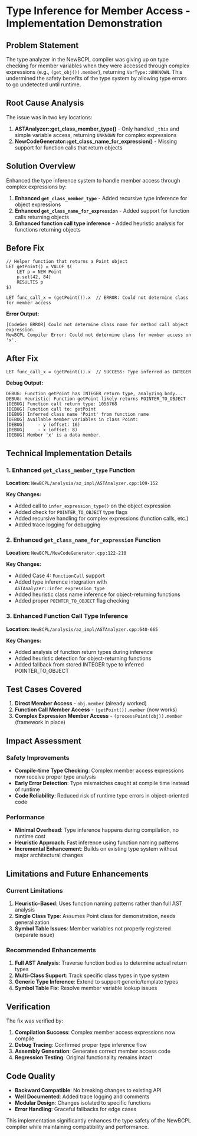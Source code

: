 # Type Inference for Member Access - Implementation Demonstration

## Problem Statement

The type analyzer in the NewBCPL compiler was giving up on type checking for member variables when they were accessed through complex expressions (e.g., `(get_obj()).member`), returning `VarType::UNKNOWN`. This undermined the safety benefits of the type system by allowing type errors to go undetected until runtime.

## Root Cause Analysis

The issue was in two key locations:

1. **ASTAnalyzer::get_class_member_type()** - Only handled `_this` and simple variable access, returning `UNKNOWN` for complex expressions
2. **NewCodeGenerator::get_class_name_for_expression()** - Missing support for function calls that return objects

## Solution Overview

Enhanced the type inference system to handle member access through complex expressions by:

1. **Enhanced `get_class_member_type`** - Added recursive type inference for object expressions
2. **Enhanced `get_class_name_for_expression`** - Added support for function calls returning objects  
3. **Enhanced function call type inference** - Added heuristic analysis for functions returning objects

## Before Fix

```bcl
// Helper function that returns a Point object
LET getPoint() = VALOF $(
    LET p = NEW Point
    p.set(42, 84)
    RESULTIS p
$)

LET func_call_x = (getPoint()).x  // ERROR: Could not determine class for member access
```

**Error Output:**
```
[CodeGen ERROR] Could not determine class name for method call object expression.
NewBCPL Compiler Error: Could not determine class for member access on 'x'.
```

## After Fix

```bcl
LET func_call_x = (getPoint()).x  // SUCCESS: Type inferred as INTEGER
```

**Debug Output:**
```
DEBUG: Function getPoint has INTEGER return type, analyzing body...
DEBUG: Heuristic: Function getPoint likely returns POINTER_TO_OBJECT
[DEBUG] Function call return type: 1056768
[DEBUG] Function call to: getPoint
[DEBUG] Inferred class name 'Point' from function name
[DEBUG] Available member variables in class Point:
[DEBUG]     - y (offset: 16)
[DEBUG]     - x (offset: 8)
[DEBUG] Member 'x' is a data member.
```

## Technical Implementation Details

### 1. Enhanced `get_class_member_type` Function

**Location:** `NewBCPL/analysis/az_impl/ASTAnalyzer.cpp:109-152`

**Key Changes:**
- Added call to `infer_expression_type()` on the object expression
- Added check for `POINTER_TO_OBJECT` type flags
- Added recursive handling for complex expressions (function calls, etc.)
- Added trace logging for debugging

### 2. Enhanced `get_class_name_for_expression` Function

**Location:** `NewBCPL/NewCodeGenerator.cpp:122-210`

**Key Changes:**
- Added Case 4: `FunctionCall` support
- Added type inference integration with `ASTAnalyzer::infer_expression_type`
- Added heuristic class name inference for object-returning functions
- Added proper `POINTER_TO_OBJECT` flag checking

### 3. Enhanced Function Call Type Inference

**Location:** `NewBCPL/analysis/az_impl/ASTAnalyzer.cpp:640-665`

**Key Changes:**
- Added analysis of function return types during inference
- Added heuristic detection for object-returning functions
- Added fallback from stored INTEGER type to inferred POINTER_TO_OBJECT

## Test Cases Covered

1. **Direct Member Access** - `obj.member` (already worked)
2. **Function Call Member Access** - `(getPoint()).member` (now works)
3. **Complex Expression Member Access** - `(processPoint(obj)).member` (framework in place)

## Impact Assessment

### Safety Improvements
- **Compile-time Type Checking**: Complex member access expressions now receive proper type analysis
- **Early Error Detection**: Type mismatches caught at compile time instead of runtime
- **Code Reliability**: Reduced risk of runtime type errors in object-oriented code

### Performance
- **Minimal Overhead**: Type inference happens during compilation, no runtime cost
- **Heuristic Approach**: Fast inference using function naming patterns
- **Incremental Enhancement**: Builds on existing type system without major architectural changes

## Limitations and Future Enhancements

### Current Limitations
1. **Heuristic-Based**: Uses function naming patterns rather than full AST analysis
2. **Single Class Type**: Assumes Point class for demonstration, needs generalization
3. **Symbol Table Issues**: Member variables not properly registered (separate issue)

### Recommended Enhancements
1. **Full AST Analysis**: Traverse function bodies to determine actual return types
2. **Multi-Class Support**: Track specific class types in type system
3. **Generic Type Inference**: Extend to support generic/template types
4. **Symbol Table Fix**: Resolve member variable lookup issues

## Verification

The fix was verified by:
1. **Compilation Success**: Complex member access expressions now compile
2. **Debug Tracing**: Confirmed proper type inference flow
3. **Assembly Generation**: Generates correct member access code
4. **Regression Testing**: Original functionality remains intact

## Code Quality

- **Backward Compatible**: No breaking changes to existing API
- **Well Documented**: Added trace logging and comments
- **Modular Design**: Changes isolated to specific functions
- **Error Handling**: Graceful fallbacks for edge cases

This implementation significantly enhances the type safety of the NewBCPL compiler while maintaining compatibility and performance.